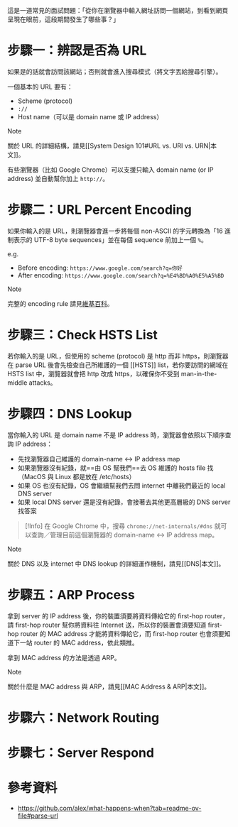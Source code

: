 這是一道常見的面試問題：「從你在瀏覽器中輸入網址訪問一個網站，到看到網頁呈現在眼前，這段期間發生了哪些事？」

# 步驟一：辨認是否為 URL

如果是的話就會訪問該網站；否則就會進入搜尋模式（將文字丟給搜尋引擎）。

一個基本的 URL 要有：

- Scheme (protocol)
- `://`
- Host name（可以是 domain name 或 IP address）

>[!Note]
>關於 URL 的詳細結構，請見[[System Design 101#URL vs. URI vs. URN|本文]]。

有些瀏覽器（比如 Google Chrome）可以支援只輸入 domain name (or IP address) 並自動幫你加上 `http://`。
# 步驟二：URL Percent Encoding

如果你輸入的是 URL，則瀏覽器會進一步將每個 non-ASCII 的字元轉換為「16 進制表示的 UTF-8 byte sequences」並在每個 sequence 前加上一個 `%`。

e.g.

- Before encoding: `https://www.google.com/search?q=你好`
- After encoding: `https://www.google.com/search?q=%E4%BD%A0%E5%A5%BD`

>[!Note]
>完整的 encoding rule 請見[維基百科](https://en.wikipedia.org/wiki/Percent-encoding)。

# 步驟三：Check HSTS List

若你輸入的是 URL，但使用的 scheme (protocol) 是 http 而非 https，則瀏覽器在 parse URL 後會先檢查自己所維護的一個 [[HSTS]] list，若你要訪問的網域在 HSTS list 中，瀏覽器就會把 http 改成 https，以確保你不受到 man-in-the-middle attacks。

# 步驟四：DNS Lookup

當你輸入的 URL 是 domain name 不是 IP address 時，瀏覽器會依照以下順序查詢 IP address：

- 先找瀏覽器自己維護的 domain-name ↔ IP address map
- 如果瀏覽器沒有紀錄，就==由 OS 幫我們==去 OS 維護的 hosts file 找（MacOS 與 Linux 都是放在 /etc/hosts）
- 如果 OS 也沒有紀錄，OS 會繼續幫我們去問 internet 中離我們最近的 local DNS server
- 如果 local DNS server 還是沒有紀錄，會接著去其他更高層級的 DNS server 找答案

>[!Info]
>在 Google Chrome 中，搜尋 `chrome://net-internals/#dns` 就可以查詢／管理目前這個瀏覽器的 domain-name ↔ IP address map。

>[!Note]
>關於 DNS 以及 internet 中 DNS lookup 的詳細運作機制，請見[[DNS|本文]]。

# 步驟五：ARP Process

拿到 server 的 IP address 後，你的裝置須要將資料傳給它的 first-hop router，請 first-hop router 幫你將資料往 Internet 送，所以你的裝置會須要知道 first-hop router 的 MAC address 才能將資料傳給它，而 first-hop router 也會須要知道下一站 router 的 MAC address，依此類推。

拿到 MAC address 的方法是透過 ARP。

>[!Note]
>關於什麼是 MAC address 與 ARP，請見[[MAC Address & ARP|本文]]。

# 步驟六：Network Routing

# 步驟七：Server Respond

# 參考資料

- <https://github.com/alex/what-happens-when?tab=readme-ov-file#parse-url>
